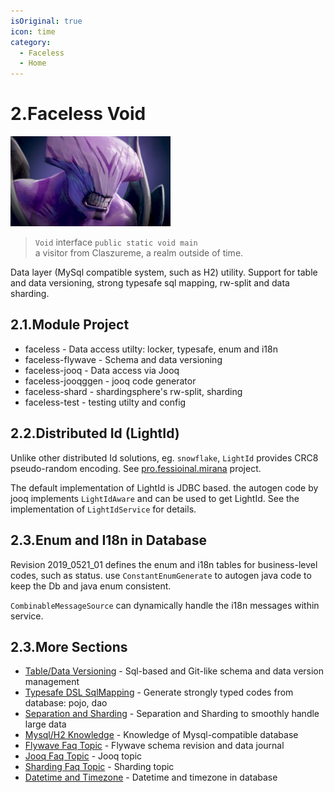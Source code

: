 ```yaml
---
isOriginal: true
icon: time
category:
  - Faceless
  - Home
---
```


# 2.Faceless Void

![faceless_void](/faceless_icon.png)

> `Void` interface `public static void main`  
> a visitor from Claszureme, a realm outside of time.

Data layer (MySql compatible system, such as H2) utility. Support for table and data versioning,
strong typesafe sql mapping, rw-split and data sharding.

## 2.1.Module Project

* faceless - Data access utilty: locker, typesafe, enum and i18n
* faceless-flywave - Schema and data versioning
* faceless-jooq - Data access via Jooq
* faceless-jooqggen - jooq code generator
* faceless-shard - shardingsphere's rw-split, sharding
* faceless-test - testing utilty and config

## 2.2.Distributed Id (LightId)

Unlike other distributed Id solutions, eg. `snowflake`, `LightId` provides CRC8 pseudo-random encoding.
See [pro.fessioinal.mirana](https://github.com/trydofor/pro.fessional.mirana) project.

The default implementation of LightId is JDBC based. the autogen code by jooq implements `LightIdAware`
and can be used to get LightId. See the implementation of `LightIdService` for details.

## 2.3.Enum and I18n in Database

Revision 2019_0521_01 defines the enum and i18n tables for business-level codes, such as status.
use `ConstantEnumGenerate` to autogen java code to keep the Db and java enum consistent.

`CombinableMessageSource` can dynamically handle the i18n messages within service.

## 2.3.More Sections

* [Table/Data Versioning](./2a-flywave.md) -  Sql-based and Git-like schema and data version management
* [Typesafe DSL SqlMapping](./2b-jooq.md) - Generate strongly typed codes from database: pojo, dao
* [Separation and Sharding](./2c-shard.md) - Separation and Sharding to smoothly handle large data
* [Mysql/H2 Knowledge](./2d-mysql-h2.md) - Knowledge of Mysql-compatible database
* [Flywave Faq Topic](./2e-qa-flywave.md) - Flywave schema revision and data journal
* [Jooq Faq Topic](./2f-qa-jooq.md) - Jooq topic
* [Sharding Faq Topic](./2g-qa-shard.md) - Sharding topic
* [Datetime and Timezone](./2h-time-zone.md) - Datetime and timezone in database
